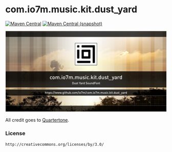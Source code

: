 com.io7m.music.kit.dust_yard
===

[![Maven Central](https://img.shields.io/maven-central/v/com.io7m.music.kit.dust_yard/com.io7m.music.kit.dust_yard.svg?style=flat-square)](http://search.maven.org/#search%7Cga%7C1%7Cg%3A%22com.io7m.music.kit.dust_yard%22)
[![Maven Central (snapshot)](https://img.shields.io/nexus/s/https/s01.oss.sonatype.org/com.io7m.music.kit.dust_yard/com.io7m.music.kit.dust_yard.svg?style=flat-square)](https://s01.oss.sonatype.org/content/repositories/snapshots/com/io7m/dust_yard/)

![dust_yard](./src/site/resources/com.io7m.music.kit.dust_yard.jpg?raw=true)

All credit goes to [Quartertone](https://freesound.org/people/quartertone/).

### License

```
http://creativecommons.org/licenses/by/3.0/
```
